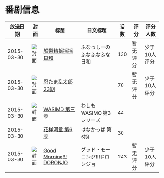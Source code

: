 # 番剧信息

|放送日期|封面|标题|日文标题|话数|评分|评分人数|
|---|---|---|---|---|---|---|
|2015-03-30|![封面](https://lain.bgm.tv/pic/cover/c/af/6e/127806_AC9pV.jpg)|[船梨精摇摇摇日和](https://bangumi.tv/subject/127806)|ふなっしーのふなふなふな日和|130|暂无评分|少于10人评分|
|2015-03-30|![封面](https://lain.bgm.tv/pic/cover/c/9e/9b/161701_P3Y04.jpg)|[忍たま乱太郎 23期](https://bangumi.tv/subject/161701)||70|暂无评分|少于10人评分|
|2015-03-30|![封面](https://lain.bgm.tv/pic/cover/c/c0/d6/183497_Oz2z1.jpg)|[WASIMO 第三季](https://bangumi.tv/subject/183497)|わしも WASIMO 第3シリーズ|44|||
|2015-03-30||[花样河童 第6季](https://bangumi.tv/subject/302443)|はなかっぱ 第6期|30|||
|2015-03-30|![封面](https://lain.bgm.tv/pic/cover/c/50/39/310445_2TWmQ.jpg)|[Good Morning!!! DORONJO](https://bangumi.tv/subject/310445)|グッド・モーニング!!!ドロンジョ|243|暂无评分|少于10人评分|
